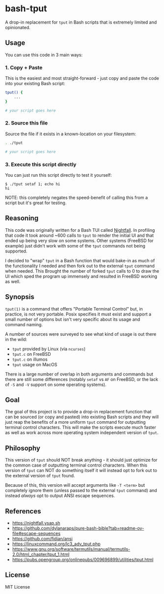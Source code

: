 bash-tput
=========

A drop-in replacement for `tput` in Bash scripts that is extremely limited and
opinionated.

Usage
-----

You can use this code in 3 main ways:

### 1. Copy + Paste

This is the easiest and most straight-forward - just copy and paste the code
into your existing Bash script:

``` bash
tput() {
    ...
}

# your script goes here
```

### 2. Source this file

Source the file if it exists in a known-location on your filesystem:

``` bash
. ./tput

# your script goes here
```

### 3. Execute this script directly

You can just run this script directly to test it yourself:

```
$ ./tput setaf 1; echo hi
hi
```

NOTE: this completely negates the speed-benefit of calling this from a script
but it's great for testing.

Reasoning
---------

This code was originally written for a Bash TUI called
[Nightfall](https://nightfall.ysap.sh).  In profiling that code it took around
~600 calls to `tput` to render the initial UI and that ended up being very slow
on some systems.  Other systems (FreeBSD for example) just didn't work with some
of the `tput` commands not being supported.

I decided to "wrap" `tput` in a Bash function that would bake-in as much of
the functionality I needed and then fork out to the external `tput` command
when needed.  This Brought the number of forked `tput` calls to 0 to draw the
UI which sped the program up immensely and resulted in FreeBSD working as
well.

Synopsis
--------

`tput(1)` is a command that offers "Portable Terminal Control" but, in
practice, is not very portable.  Posix specifies it must exist and support a
small number of options but isn't very specific about its usage and command
naming.

A number of sources were surveyed to see what kind of usage is out there in
the wild:
- `tput` provided by Linux (via `ncurses`)
- `tput.c` on FreeBSD
- `tput.c` on illumos
- `tput` usage on MacOS

There is a large number of overlap in both arguments and commands but there
are still some differences (notably `setaf` vs `AF` on FreeBSD, or the lack of
`-S` and `-V` support on some operating systems).

Goal
----

The goal of this project is to provide a drop-in replacement function that can
be sourced (or copy and pasted) into existing Bash scripts and they will just
reap the benefits of a more uniform `tput` command for outputting terminal
control characters.  This will make the scripts execute much faster as well as
work across more operating system independent version of `tput`.

Philosophy
----------

This version of `tput` should NOT break anything - it should just optimize for
the common case of outputting terminal control characters.  When this version
of `tput` can NOT do something itself it will instead opt to fork out to the
external version of `tput` found.

Because of this, this version will accept arguments like `-T <term>` but
completely ignore them (unless passed to the external `tput` command) and
instead *always* opt to output ANSI escape sequences.

References
----------

- https://nightfall.ysap.sh
- https://github.com/dylanaraps/pure-bash-bible?tab=readme-ov-file#escape-sequences
- https://github.com/fidian/ansi
- https://linuxcommand.org/lc3_adv_tput.php
- https://www.gnu.org/software/termutils/manual/termutils-2.0/html_chapter/tput_1.html
- https://pubs.opengroup.org/onlinepubs/009696899/utilities/tput.html

License
-------

MIT License

